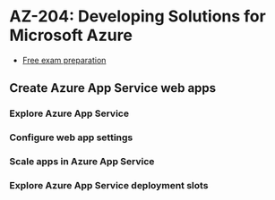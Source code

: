 # AZ-204: Developing Solutions for Microsoft Azure

- [Free exam preparation](https://docs.microsoft.com/en-us/learn/certifications/exams/az-204)

## Create Azure App Service web apps

### Explore Azure App Service

### Configure web app settings

### Scale apps in Azure App Service

### Explore Azure App Service deployment slots
